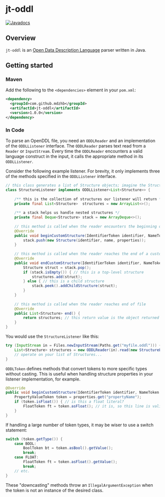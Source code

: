 # jt-oddl
[![Javadocs](https://www.javadoc.io/badge/com.github.mdzhb/jt-oddl.svg)](https://www.javadoc.io/doc/com.github.mdzhb/jt-oddl)

## Overview
`jt-oddl` is an [Open Data Description Language](http://www.openddl.org/) parser written in Java.

## Getting started
### Maven
Add the following to the `<dependencies>` element in your `pom.xml`:
```xml
<dependency>
  <groupId>com.github.mdzhb</groupId>
  <artifactId>jt-oddl</artifactId>
  <version>1.0.0</version>
</dependency>
```
### In Code
To parse an OpenDDL file, you need an `ODDLReader` and an implementation of the `ODDLListener` interface. The `ODDLReader` parses text read from a `Reader` or `InputStream`. Every time the `ODDLReader` encounters a valid language construct in the input, it calls the appropriate method in its `ODDLListener`.

Consider the following example listener. For brevity, it only implements three of the methods specified in the `ODDLListener` interface.
```java
// this class generates a list of Structure objects; imagine the Structure class is defined elsewhere in your code
class StructureListener implements ODDLListener<List<Structure>> {
    
    /** this is the collection of structures our listener will return */
    private final List<Structure>  structures = new ArrayList<>();
    
    /** a stack helps us handle nested structures */
    private final Deque<Structure> stack = new ArrayDeque<>();
    
    // this method is called when the reader encounters the beginning of a custom structure
    @Override
    public void beginCustomStructure(IdentifierToken identifier, NameToken name, PropertyMap properties) {
        stack.push(new Structure(identifier, name, properties));
    }
    
    // this method is called when the reader reaches the end of a custom structure (i.e. the closing brace)
    @Override
    public void endCustomStructure(IdentifierToken identifier, NameToken name, PropertyMap properties) {
        Structure struct = stack.pop();
        if (stack.isEmpty()) { // this is a top-level structure
            structures.add(struct);
        } else { // this is a child structure
            stack.peek().addChildStructure(struct);
        }
    }
    
    // this method is called when the reader reaches end of file
    @Override
    public List<Structure> end() {
        return structures; // this return value is the object returned by ODDLReader.read()
    }
}
```
You would use the `StructureListener` like this:
```java
try (InputStream in = Files.newInputStream(Paths.get("myfile.oddl"))) {
    List<Structure> structures = new ODDLReader(in).read(new StructureListener());
    // operate on your list of Structures...
}
```
`ODDLToken` defines methods that convert tokens to more specific types without casting. This is useful when handling structure properties in your listener implementation, for example.
```java
@Override
public void beginCustomStructure(IdentifierToken identifier, NameToken name, PropertyMap properties) {
    PropertyValueToken token = properties.get("propertyName");
    if (token.isFloat()) { // is this a float literal?
        FloatToken ft = token.asFloat(); // it is, so this line is valid
    }
}
```

If handling a large number of token types, it may be wiser to use a switch statement:
```java
switch (token.getType()) {
    case BOOL:
        BoolToken bt = token.asBool().getValue();
        break;
    case FLOAT:
        FloatToken ft = token.asFloat().getValue();
        break;
    // etc.
}
```
These "downcasting" methods throw an `IllegalArgumentException` when the token is not an instance of the desired class.
